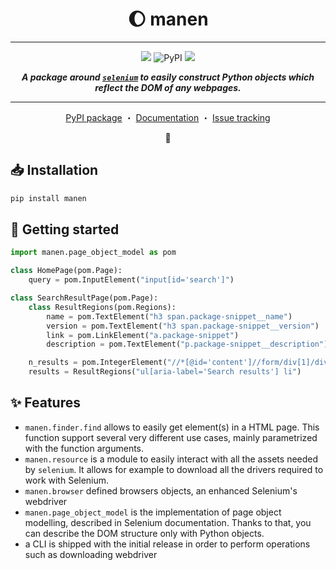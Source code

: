 <p align="center">
  <h1 align="center"> 🌔  manen</h1>
</p>

----

<p align="center">
  <img src="https://img.shields.io/badge/python-%3E=3.6-informational?style=for-the-badge&logo=python">
  <img alt="PyPI" src="https://img.shields.io/pypi/v/manen?logo=pypi&style=for-the-badge">
  <img src="https://img.shields.io/badge/status-in%20development-yellow?style=for-the-badge">
</p>

<p align="center">
  <i><b>A package around <a href="https://pypi.org/project/selenium/"><code>selenium</code></a> to easily construct Python objects which reflect the DOM of any webpages.</b></i>
</p>

----

<p align="center">
  <a href="https://pypi.org/project/manen">PyPI package</a>
  ・
  <a href="https://kodaho.github.io/manen/">Documentation</a>
  ・
  <a href="https://github.com/kodaho/manen/issues">Issue tracking</a>
</p>

<p align="center">🚧 </p>

## 📥  Installation

```bash
pip install manen
```

## 🚀 Getting started

```python
import manen.page_object_model as pom

class HomePage(pom.Page):
    query = pom.InputElement("input[id='search']")

class SearchResultPage(pom.Page):
    class ResultRegions(pom.Regions):
        name = pom.TextElement("h3 span.package-snippet__name")
        version = pom.TextElement("h3 span.package-snippet__version")
        link = pom.LinkElement("a.package-snippet")
        description = pom.TextElement("p.package-snippet__description")

    n_results = pom.IntegerElement("//*[@id='content']//form/div[1]/div[1]/p/strong")
    results = ResultRegions("ul[aria-label='Search results'] li")
```

## ✨ Features

- `manen.finder.find` allows to easily get element(s) in a HTML page.
  This function support several very different use cases, mainly parametrized
  with the function arguments.
- `manen.resource` is a module to easily interact with all the assets
  needed by `selenium`. It allows for example to download all the drivers required
  to work with Selenium.
- `manen.browser` defined browsers objects, an enhanced Selenium's webdriver
- `manen.page_object_model` is the implementation of page object modelling,
  described in Selenium documentation. Thanks to that, you can describe the
  DOM structure only with Python objects.
- a CLI is shipped with the initial release in order to perform operations such
  as downloading webdriver
